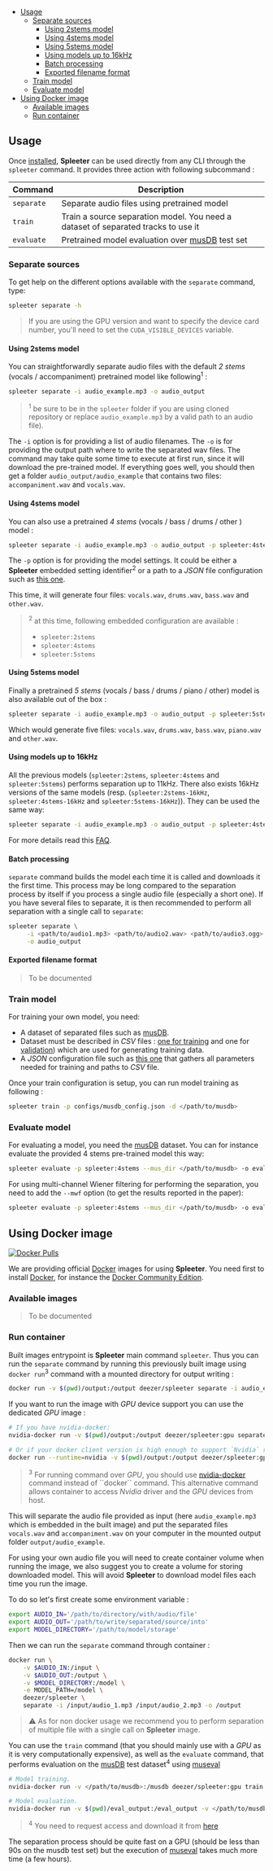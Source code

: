 - [Usage](#usage)
  * [Separate sources](#separate-sources)
      - [Using 2stems model](#using-2stems-model)
      - [Using 4stems model](#using-4stems-model)
      - [Using 5stems model](#using-5stems-model)
      - [Using models up to 16kHz](#using-models-up-to-16khz)
      - [Batch processing](#batch-processing)
      - [Exported filename format](#exported-filename-format)
  * [Train model](#train-model)
  * [Evaluate model](#evaluate-model)
- [Using Docker image](#using-docker-image)
  * [Available images](#available-images)
  * [Run container](#run-container)

## Usage

Once [installed](./1.-Installation), **Spleeter** can be used directly from any CLI through
the ``spleeter`` command. It provides three action with following
subcommand :

| Command    | Description |
| ---------- | ----------- |
| `separate` | Separate audio files using pretrained model |
| `train`    | Train a source separation model. You need a dataset of separated tracks to use it |
| `evaluate` | Pretrained model evaluation over [musDB](https://sigsep.github.io/datasets/musdb.html) test set |

### Separate sources

To get help on the different options available with the `separate` command, type:

```bash
spleeter separate -h
```
> If you are using the GPU version and want to specify the device card number, you'll need to set the `CUDA_VISIBLE_DEVICES` variable.

#### Using 2stems model

You can straightforwardly separate audio files with the default *2 stems*
(vocals / accompaniment) pretrained model like following<sup>1</sup> :

```bash
spleeter separate -i audio_example.mp3 -o audio_output
```

> <sup>1</sup> be sure to be in the `spleeter` folder if you are using cloned repository
> or replace `audio_example.mp3` by a valid path to an audio file).


The `-i` option is for providing a list of audio filenames. The `-o` is
for providing the output path where to write the separated wav files.
The command may take quite some time to execute at first run, since it
will download the pre-trained model. If everything goes well, you should
then get a folder `audio_output/audio_example` that contains two files:
`accompaniment.wav` and `vocals.wav`.

#### Using 4stems model

You can also use a pretrained *4 stems* (vocals / bass / drums / other ) model :

```bash
spleeter separate -i audio_example.mp3 -o audio_output -p spleeter:4stems
```

The `-p` option is for providing the model settings. It could be either a **Spleeter**
embedded setting identifier<sup>2</sup> or a path to a *JSON* file configuration such
as [this one](/deezer/spleeter/blob/master/configs/2stems/base_config.json).

This time, it will generate four files: `vocals.wav`, `drums.wav`, `bass.wav` and `other.wav`.

> <sup>2</sup> at this time, following embedded configuration are available :
> - `spleeter:2stems`
> - `spleeter:4stems`
> - `spleeter:5stems`

#### Using 5stems model

Finally a pretrained *5 stems* (vocals / bass / drums / piano / other) model is also available
out of the box :

```bash
spleeter separate -i audio_example.mp3 -o audio_output -p spleeter:5stems
```

Which would generate five files: `vocals.wav`, `drums.wav`, `bass.wav`, `piano.wav`
and `other.wav`.

#### Using models up to 16kHz
All the previous models (`spleeter:2stems`, `spleeter:4stems` and `spleeter:5stems`) performs separation up to 11kHz. There also exists 16kHz versions of the same models (resp. (`spleeter:2stems-16kHz`, `spleeter:4stems-16kHz` and `spleeter:5stems-16kHz`)). They can be used the same way:
```bash
spleeter separate -i audio_example.mp3 -o audio_output -p spleeter:4stems-16kHz
```

For more details read this [FAQ](https://github.com/deezer/spleeter/wiki/5.-FAQ#why-are-there-no-high-frequencies-in-the-generated-output-files-).

#### Batch processing

`separate` command builds the model each time it is called and downloads it
the first time. This process may be long compared to the separation process by
itself if you process a single audio file (especially a short one). If you have
several files to separate, it is then recommended to perform all separation with
a single call to `separate`:

```bash
spleeter separate \
     -i <path/to/audio1.mp3> <path/to/audio2.wav> <path/to/audio3.ogg> \
     -o audio_output
```

#### Exported filename format

> To be documented 

### Train model

For training your own model, you need:

* A dataset of separated files such as [musDB](https://sigsep.github.io/datasets/musdb.html).
* Dataset must be described in *CSV* files : [one for training](/deezer/spleeter/blob/master/configs/musdb_train.csv) and one for [validation](/deezer/spleeter/blob/master/configs/musdb_validation.csv)) which are used for generating training data. 
* A *JSON* configuration file such as [this one](/deezer/spleeter/blob/master/configs/musdb_config.json) that gathers all parameters needed for training and paths to *CSV* file.

Once your train configuration is setup, you can run model training as following :

```bash
spleeter train -p configs/musdb_config.json -d </path/to/musdb>
```

### Evaluate model

For evaluating a model, you need the [musDB](https://sigsep.github.io/datasets/musdb.html) dataset.
You can for instance evaluate the provided 4 stems pre-trained model this way:

```bash
spleeter evaluate -p spleeter:4stems --mus_dir </path/to/musdb> -o eval_output
```
For using multi-channel Wiener filtering for performing the separation, you need to add the `--mwf` option (to get the results reported in the paper):

```bash
spleeter evaluate -p spleeter:4stems --mus_dir </path/to/musdb> -o eval_output --mwf
```

## Using Docker image

[![Docker Pulls](https://img.shields.io/docker/pulls/researchdeezer/spleeter)](https://hub.docker.com/r/researchdeezer/spleeter)

We are providing official [Docker](https://www.docker.com/) images for using **Spleeter**. You need first to install [Docker](https://www.docker.com/), for instance the [Docker Community Edition](https://docs.docker.com/install/linux/docker-ce/debian/).

### Available images

> To be documented

### Run container

Built images entrypoint is **Spleeter** main command ``spleeter``.
Thus you can run the `separate` command by running this previously built image
using ``docker run``<sup>3</sup> command with a mounted directory for output writing :

```bash
docker run -v $(pwd)/output:/output deezer/spleeter separate -i audio_example.mp3 -o /output
```

If you want to run the image with _GPU_ device support you can use the dedicated _GPU_ image :

```bash
# If you have nvidia-docker:
nvidia-docker run -v $(pwd)/output:/output deezer/spleeter:gpu separate -i audio_example.mp3 -o /output

# Or if your docker client version is high enough to support `Nvidia` runtime :
docker run --runtime=nvidia -v $(pwd)/output:/output deezer/spleeter:gpu separate -i audio_example.mp3 -o /output
```

> <sup>3</sup> For running command over *GPU*, you should use [nvidia-docker](https://github.com/nvidia/nvidia-docker/wiki/Installation-(version-2.0)) command instead of ``docker`` command. This alternative command
> allows container to access *Nvidia* driver and the *GPU* devices from host.

This will separate the audio file provided as input (here `audio_example.mp3` which is embedded
in the built image) and put the separated files `vocals.wav` and `accompaniment.wav` on your
computer in the mounted output folder `output/audio_example`.

For using your own audio file you will need to create container volume when
running the image, we also suggest you to create a volume for storing downloaded
model. This will avoid **Spleeter** to download model files each time you run the image.

To do so let's first create some environment variable :

```bash
export AUDIO_IN='/path/to/directory/with/audio/file'
export AUDIO_OUT='/path/to/write/separated/source/into'
export MODEL_DIRECTORY='/path/to/model/storage'
```

Then we can run the `separate` command through container :

```bash
docker run \
    -v $AUDIO_IN:/input \
    -v $AUDIO_OUT:/output \
    -v $MODEL_DIRECTORY:/model \
    -e MODEL_PATH=/model \
    deezer/spleeter \
    separate -i /input/audio_1.mp3 /input/audio_2.mp3 -o /output
```

> ⚠️ As for non docker usage we recommend you to perform separation
> of multiple file with a single call on **Spleeter** image.


You can use the `train` command (that you should mainly use with a *GPU* as it
is very computationally expensive), as well as the `evaluate` command, that
performs evaluation on the [musDB](https://sigsep.github.io/datasets/musdb.html)
test dataset<sup>4</sup> using [museval](https://github.com/sigsep/sigsep-mus-eval)

```bash
# Model training.
nvidia-docker run -v </path/to/musdb>:/musdb deezer/spleeter:gpu train -p configs/musdb_config.json -d /musdb

# Model evaluation.
nvidia-docker run -v $(pwd)/eval_output:/eval_output -v </path/to/musdb>:/musdb deezer/spleeter:gpu evaluate -p spleeter:4stems --mus_dir /musdb -o /eval_output
```
> <sup>4</sup> You need to request access and download it from [here](https://zenodo.org/record/1117372)

The separation process should be quite fast on a GPU (should be less than 90s on the musdb test set) but the execution of [museval](https://github.com/sigsep/sigsep-mus-eval) takes much more time (a few hours).